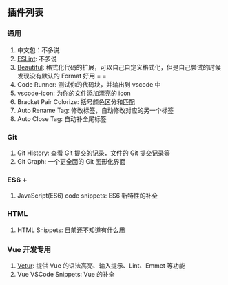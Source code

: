 ## 插件列表

### 通用
1. 中文包：不多说
2. [ESLint](https://eslint.org/): 不多说
3. [Beautiful](https://github.com/HookyQR/VSCodeBeautify/blob/master/Settings.md): 格式化代码的扩展，可以自己自定义格式化，但是自己尝试的时候发现没有默认的 Format 好用 = =
4. Code Runner: 测试你的代码块，并输出到 vscode 中
5. vscode-icon: 为你的文件添加漂亮的 icon
6. Bracket Pair Colorize: 括号颜色区分和匹配
7. Auto Rename Tag: 修改标签，自动修改对应的另一个标签
8. Auto Close Tag: 自动补全尾标签

### Git
1. Git History: 查看 Git 提交的记录，文件的 Git 提交记录等
2. Git Graph: 一个更全面的 Git 图形化界面

### ES6 +
1. JavaScript(ES6) code snippets: ES6 新特性的补全

### HTML
1. HTML Snippets: 目前还不知道有什么用

### Vue 开发专用
1. [Vetur](https://vuejs.github.io/vetur/): 提供 Vue 的语法高亮、输入提示、Lint、Emmet 等功能
2. Vue VSCode Snippets: Vue 的补全